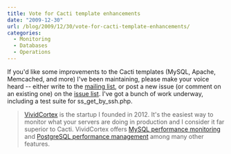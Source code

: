 ```yaml
---
title: Vote for Cacti template enhancements
date: "2009-12-30"
url: /blog/2009/12/30/vote-for-cacti-template-enhancements/
categories:
  - Monitoring
  - Databases
  - Operations
---
```

If you'd like some improvements to the Cacti templates (MySQL, Apache, Memcached, and more) I've been maintaining, please make your voice heard -- either write to the [mailing list][1], or post a new issue (or comment on an existing one) on the [issue list][2]. I've got a bunch of work underway, including a test suite for ss\_get\_by_ssh.php.

> [VividCortex](https://vividcortex.com/) is the startup I founded in 2012. It's the easiest way to monitor what
> your servers are doing in production and I consider it far superior to Cacti. VividCortex offers [MySQL performance
> monitoring](https://vividcortex.com/monitoring/mysql/) and [PostgreSQL
> performance management](https://vividcortex.com/monitoring/postgres/) among many
> other features.

 [1]: http://groups.google.com/group/better-cacti-templates
 [2]: http://code.google.com/p/mysql-cacti-templates/issues/list
